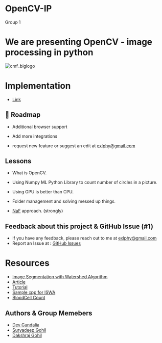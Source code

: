 # OpenCV-IP

Group 1

# We are presenting OpenCV - image processing in python

![cmf_biglogo]()

# Implementation
- [Link]()


## 🚀 Roadmap

- Additional browser support

- Add more integrations

- request new feature or suggest an edit at exlphy@gmail.com


## Lessons

- What is OpenCV.
- Using Numpy ML Python Library to count number of circles in a picture.

- Using GPU is better than CPU.

- Folder management and solving messed up things.

- [NaF](https://m1a7x2y9.github.io/NF/) approach. (strongly)


## Feedback about this project & GitHub Issue (#1)
- If you have any feedback, please reach out to me at exlphy@gmail.com
- Report an Issue at : [GitHub Issues](https://github.com/20CE034/OpenCV-IP-Group-1/issues)


# Resources 
- [Image Segmentation with Watershed Algorithm](https://docs.opencv.org/3.4/d7/d1b/group__imgproc__misc.html#ga3267243e4d3f95165d55a618c65ac6e1)
- [Article](http://www.acgeospatial.co.uk/blob-detection-on-satellite-imagery/)
- [Tutorial](https://docs.opencv.org/3.4/d3/db4/tutorial_py_watershed.html)
- [Sample cpp for ISWA](https://docs.opencv.org/3.4/d4/d40/samples_2cpp_2watershed_8cpp-example.html#a36)
- [BloodCell Count](https://ieeexplore.ieee.org/document/8652384)

## Authors & Group Memebers 
- [Dev Gundalia](https://github.com/20CE034)
- [Suryadeep Gohil](https://github.com/Suryadeep02)
- [Dakshraj Gohil](https://github.com/dakshgohil22)

